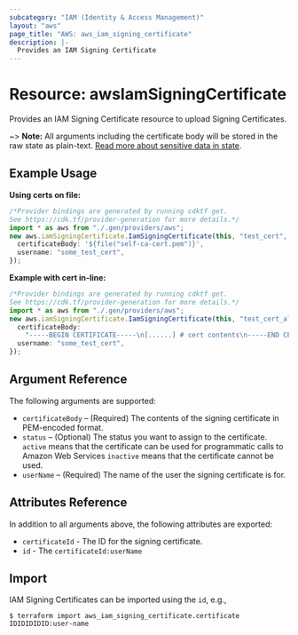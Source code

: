 ```yaml
---
subcategory: "IAM (Identity & Access Management)"
layout: "aws"
page_title: "AWS: aws_iam_signing_certificate"
description: |-
  Provides an IAM Signing Certificate
---
```


# Resource: awsIamSigningCertificate

Provides an IAM Signing Certificate resource to upload Signing Certificates.

\~> **Note:** All arguments including the certificate body will be stored in the raw state as plain-text.
[Read more about sensitive data in state](https://www.terraform.io/docs/state/sensitive-data.html).

## Example Usage

**Using certs on file:**

```typescript
/*Provider bindings are generated by running cdktf get.
See https://cdk.tf/provider-generation for more details.*/
import * as aws from "./.gen/providers/aws";
new aws.iamSigningCertificate.IamSigningCertificate(this, "test_cert", {
  certificateBody: '${file("self-ca-cert.pem")}',
  username: "some_test_cert",
});

```

**Example with cert in-line:**

```typescript
/*Provider bindings are generated by running cdktf get.
See https://cdk.tf/provider-generation for more details.*/
import * as aws from "./.gen/providers/aws";
new aws.iamSigningCertificate.IamSigningCertificate(this, "test_cert_alt", {
  certificateBody:
    "-----BEGIN CERTIFICATE-----\n[......] # cert contents\n-----END CERTIFICATE-----\n",
  username: "some_test_cert",
});

```

## Argument Reference

The following arguments are supported:

* `certificateBody` – (Required) The contents of the signing certificate in PEM-encoded format.
* `status` – (Optional)  The status you want to assign to the certificate. `active` means that the certificate can be used for programmatic calls to Amazon Web Services `inactive` means that the certificate cannot be used.
* `userName` – (Required) The name of the user the signing certificate is for.

## Attributes Reference

In addition to all arguments above, the following attributes are exported:

* `certificateId` - The ID for the signing certificate.
* `id` - The `certificateId:userName`

## Import

IAM Signing Certificates can be imported using the `id`, e.g.,

```console
$ terraform import aws_iam_signing_certificate.certificate IDIDIDIDID:user-name
```
